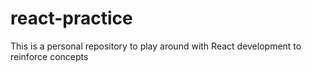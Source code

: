 # react-practice
This is a personal repository to play around with React development to reinforce concepts
